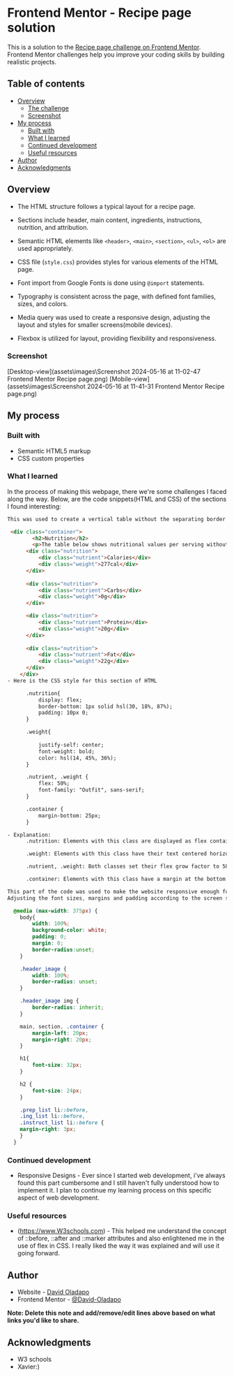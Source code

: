 # Frontend Mentor - Recipe page solution

This is a solution to the [Recipe page challenge on Frontend Mentor](https://www.frontendmentor.io/challenges/recipe-page-KiTsR8QQKm). Frontend Mentor challenges help you improve your coding skills by building realistic projects. 

## Table of contents

- [Overview](#overview)
  - [The challenge](#the-challenge)
  - [Screenshot](#screenshot)
- [My process](#my-process)
  - [Built with](#built-with)
  - [What I learned](#what-i-learned)
  - [Continued development](#continued-development)
  - [Useful resources](#useful-resources)
- [Author](#author)
- [Acknowledgments](#acknowledgments)


## Overview

- The HTML structure follows a typical layout for a recipe page.
- Sections include header, main content, ingredients, instructions, nutrition, and attribution.
- Semantic HTML elements like `<header>`, `<main>`, `<section>`, `<ul>`, `<ol>` are used appropriately.

- CSS file (`style.css`) provides styles for various elements of the HTML page.
- Font import from Google Fonts is done using `@import` statements.
- Typography is consistent across the page, with defined font families, sizes, and colors.
- Media query was used to create a responsive design, adjusting the layout and styles for smaller screens(mobile      devices).
- Flexbox is utilized for layout, providing flexibility and responsiveness.


### Screenshot

[Desktop-view](assets\images\Screenshot 2024-05-16 at 11-02-47 Frontend Mentor Recipe page.png)
[Mobile-view](assets\images\Screenshot 2024-05-16 at 11-41-31 Frontend Mentor Recipe page.png)

## My process

### Built with

- Semantic HTML5 markup
- CSS custom properties

### What I learned

In the process of making this webpage, there we're some challenges I faced along the way. Below, are the code snippets(HTML and CSS) of the sections I found interesting:

```html
This was used to create a vertical table without the separating border for columns

 <div class="container">
        <h2>Nutrition</h2>
        <p>The table below shows nutritional values per serving without the additional fillings.</p>
      <div class="nutrition">
          <div class="nutrient">Calories</div>
          <div class="weight">277cal</div>
      </div>
      
      <div class="nutrition">
          <div class="nutrient">Carbs</div>
          <div class="weight">0g</div>
      </div>

      <div class="nutrition">
          <div class="nutrient">Protein</div>
          <div class="weight">20g</div>
      </div>
      
      <div class="nutrition">
          <div class="nutrient">Fat</div>
          <div class="weight">22g</div>
      </div>
    </div>
- Here is the CSS style for this section of HTML

      .nutrition{
          display: flex;
          border-bottom: 1px solid hsl(30, 18%, 87%);
          padding: 10px 0;
      }

      .weight{
          
          justify-self: center;
          font-weight: bold;
          color: hsl(14, 45%, 36%);
      }

      .nutrient, .weight {
          flex: 50%;
          font-family: "Outfit", sans-serif;
      }

      .container {
          margin-bottom: 25px;
      }

- Explanation:
      .nutrition: Elements with this class are displayed as flex containers, allowing for flexible layout. They have a bottom border for visual separation and padding for spacing.

      .weight: Elements with this class have their text centered horizontally, and the text fonts are styled as shown in the code snippet above.

      .nutrient, .weight: Both classes set their flex grow factor to 50%, allowing them to share equal space within their flex container.

      .container: Elements with this class have a margin at the bottom of 25 pixels, providing spacing between different sections of the page.
```

```css
This part of the code was used to make the website responsive enough for mobile devices with smaller screens.
Adjusting the font sizes, margins and padding according to the screen size(375px).

  @media (max-width: 375px) {
    body{
        width: 100%;
        background-color: white;
        padding: 0;
        margin: 0;
        border-radius:unset;
    }

    .header_image {
        width: 100%;
        border-radius: unset;
    }

    .header_image img {
        border-radius: inherit;
    }

    main, section, .container {
        margin-left: 20px;
        margin-right: 20px;
    }

    h1{
        font-size: 32px;
    }

    h2 {
        font-size: 24px;
    }

    .prep_list li::before, 
    .ing_list li::before, 
    .instruct_list li::before {
    margin-right: 3px;
    }
  }

```

### Continued development

- Responsive Designs - Ever since I started web development, i've always found this part cumbersome and I still haven't fully understood how to implement it. I plan to continue my learning process on this specific aspect of web development.

### Useful resources

- (https://www.W3schools.com) - This helped me understand the concept of ::before, ::after and ::marker attributes and also enlightened me in the use of flex in CSS. I really liked the way it was explained and will use it going forward.

## Author

- Website - [David Oladapo](https://www.your-site.com)
- Frontend Mentor - [@David-Oladapo](https://www.frontendmentor.io/profile/@David-Oladapo)

**Note: Delete this note and add/remove/edit lines above based on what links you'd like to share.**

## Acknowledgments
- W3 schools
- Xavier:)
